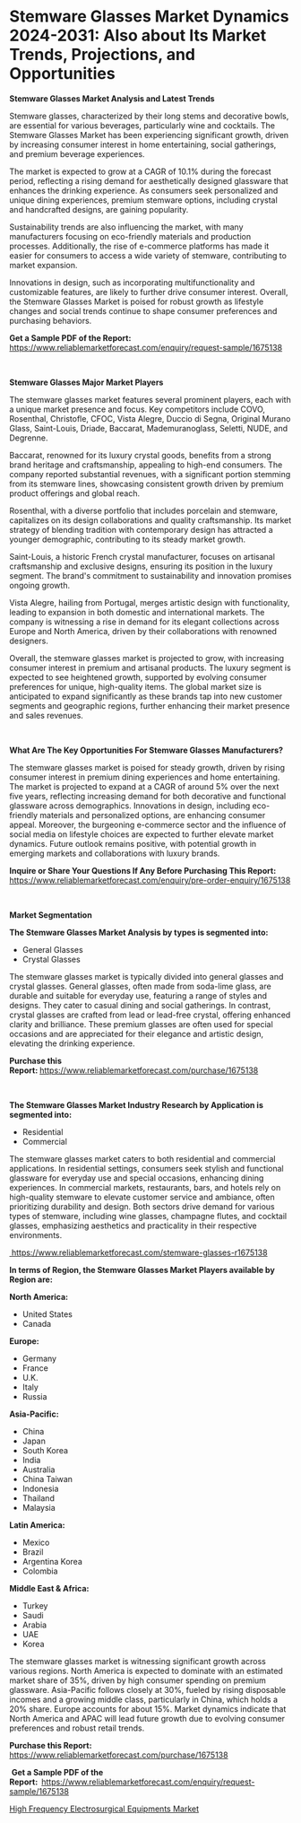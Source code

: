 <p><h1>Stemware Glasses Market Dynamics 2024-2031: Also about Its Market Trends, Projections, and Opportunities</h1></p><p><strong>Stemware Glasses Market Analysis and Latest Trends</strong></p>
<p><p>Stemware glasses, characterized by their long stems and decorative bowls, are essential for various beverages, particularly wine and cocktails. The Stemware Glasses Market has been experiencing significant growth, driven by increasing consumer interest in home entertaining, social gatherings, and premium beverage experiences. </p><p>The market is expected to grow at a CAGR of 10.1% during the forecast period, reflecting a rising demand for aesthetically designed glassware that enhances the drinking experience. As consumers seek personalized and unique dining experiences, premium stemware options, including crystal and handcrafted designs, are gaining popularity. </p><p>Sustainability trends are also influencing the market, with many manufacturers focusing on eco-friendly materials and production processes. Additionally, the rise of e-commerce platforms has made it easier for consumers to access a wide variety of stemware, contributing to market expansion. </p><p>Innovations in design, such as incorporating multifunctionality and customizable features, are likely to further drive consumer interest. Overall, the Stemware Glasses Market is poised for robust growth as lifestyle changes and social trends continue to shape consumer preferences and purchasing behaviors.</p></p>
<p><strong>Get a Sample PDF of the Report:&nbsp;</strong> <a href="https://www.reliablemarketforecast.com/enquiry/request-sample/1675138?utm_campaign=1105&utm_medium=2&utm_source=Github&utm_content=ia&utm_term=28122024&utm_id=stemware-glasses">https://www.reliablemarketforecast.com/enquiry/request-sample/1675138</a></p>
<p>&nbsp;</p>
<p><strong>Stemware Glasses Major Market Players</strong></p>
<p><p>The stemware glasses market features several prominent players, each with a unique market presence and focus. Key competitors include COVO, Rosenthal, Christofle, CFOC, Vista Alegre, Duccio di Segna, Original Murano Glass, Saint-Louis, Driade, Baccarat, Mademuranoglass, Seletti, NUDE, and Degrenne.</p><p>Baccarat, renowned for its luxury crystal goods, benefits from a strong brand heritage and craftsmanship, appealing to high-end consumers. The company reported substantial revenues, with a significant portion stemming from its stemware lines, showcasing consistent growth driven by premium product offerings and global reach. </p><p>Rosenthal, with a diverse portfolio that includes porcelain and stemware, capitalizes on its design collaborations and quality craftsmanship. Its market strategy of blending tradition with contemporary design has attracted a younger demographic, contributing to its steady market growth.</p><p>Saint-Louis, a historic French crystal manufacturer, focuses on artisanal craftsmanship and exclusive designs, ensuring its position in the luxury segment. The brand's commitment to sustainability and innovation promises ongoing growth.</p><p>Vista Alegre, hailing from Portugal, merges artistic design with functionality, leading to expansion in both domestic and international markets. The company is witnessing a rise in demand for its elegant collections across Europe and North America, driven by their collaborations with renowned designers.</p><p>Overall, the stemware glasses market is projected to grow, with increasing consumer interest in premium and artisanal products. The luxury segment is expected to see heightened growth, supported by evolving consumer preferences for unique, high-quality items. The global market size is anticipated to expand significantly as these brands tap into new customer segments and geographic regions, further enhancing their market presence and sales revenues.</p></p>
<p>&nbsp;</p>
<p><strong>What Are The Key Opportunities For Stemware Glasses Manufacturers?</strong></p>
<p><p>The stemware glasses market is poised for steady growth, driven by rising consumer interest in premium dining experiences and home entertaining. The market is projected to expand at a CAGR of around 5% over the next five years, reflecting increasing demand for both decorative and functional glassware across demographics. Innovations in design, including eco-friendly materials and personalized options, are enhancing consumer appeal. Moreover, the burgeoning e-commerce sector and the influence of social media on lifestyle choices are expected to further elevate market dynamics. Future outlook remains positive, with potential growth in emerging markets and collaborations with luxury brands.</p></p>
<p><strong>Inquire or Share Your Questions If Any Before Purchasing This Report:</strong> <a href="https://www.reliablemarketforecast.com/enquiry/pre-order-enquiry/1675138?utm_campaign=1105&utm_medium=2&utm_source=Github&utm_content=ia&utm_term=28122024&utm_id=stemware-glasses">https://www.reliablemarketforecast.com/enquiry/pre-order-enquiry/1675138</a></p>
<p>&nbsp;</p>
<p><strong>Market Segmentation</strong></p>
<p><strong>The Stemware Glasses Market Analysis by types is segmented into:</strong></p>
<p><ul><li>General Glasses</li><li>Crystal Glasses</li></ul></p>
<p><p>The stemware glasses market is typically divided into general glasses and crystal glasses. General glasses, often made from soda-lime glass, are durable and suitable for everyday use, featuring a range of styles and designs. They cater to casual dining and social gatherings. In contrast, crystal glasses are crafted from lead or lead-free crystal, offering enhanced clarity and brilliance. These premium glasses are often used for special occasions and are appreciated for their elegance and artistic design, elevating the drinking experience.</p></p>
<p><strong>Purchase this Report:&nbsp;</strong><a href="https://www.reliablemarketforecast.com/purchase/1675138?utm_campaign=1105&utm_medium=2&utm_source=Github&utm_content=ia&utm_term=28122024&utm_id=stemware-glasses">https://www.reliablemarketforecast.com/purchase/1675138</a></p>
<p>&nbsp;</p>
<p><strong>The Stemware Glasses Market Industry Research by Application is segmented into:</strong></p>
<p><ul><li>Residential</li><li>Commercial</li></ul></p>
<p><p>The stemware glasses market caters to both residential and commercial applications. In residential settings, consumers seek stylish and functional glassware for everyday use and special occasions, enhancing dining experiences. In commercial markets, restaurants, bars, and hotels rely on high-quality stemware to elevate customer service and ambiance, often prioritizing durability and design. Both sectors drive demand for various types of stemware, including wine glasses, champagne flutes, and cocktail glasses, emphasizing aesthetics and practicality in their respective environments.</p></p>
<p><a href="https://www.reliablemarketforecast.com/stemware-glasses-r1675138?utm_campaign=1105&utm_medium=2&utm_source=Github&utm_content=ia&utm_term=28122024&utm_id=stemware-glasses">&nbsp;https://www.reliablemarketforecast.com/stemware-glasses-r1675138</a></p>
<p><strong>In terms of Region, the Stemware Glasses Market Players available by Region are:</strong></p>
<p>
    <p> <strong> North America: </strong>
        <ul>
            <li>United States</li>
            <li>Canada</li>
        </ul>
        </p> 
    <p> <strong> Europe: </strong>
        <ul>
            <li>Germany</li>
            <li>France</li>
            <li>U.K.</li>
            <li>Italy</li>
            <li>Russia</li>
        </ul>
        </p> 
    <p> <strong> Asia-Pacific: </strong>
        <ul>
            <li>China</li>
            <li>Japan</li>
            <li>South Korea</li>
            <li>India</li>
            <li>Australia</li>
            <li>China Taiwan</li>
            <li>Indonesia</li>
            <li>Thailand</li>
            <li>Malaysia</li>
        </ul>
        </p> 
    <p> <strong> Latin America: </strong>
        <ul>
            <li>Mexico</li>
            <li>Brazil</li>
            <li>Argentina Korea</li>
            <li>Colombia</li>
        </ul>
        </p> 
    <p> <strong> Middle East & Africa: </strong>
        <ul>
            <li>Turkey</li>
            <li>Saudi</li>
            <li>Arabia</li>
            <li>UAE</li>
            <li>Korea</li>
        </ul>
    </p>
    </p>
<p><p>The stemware glasses market is witnessing significant growth across various regions. North America is expected to dominate with an estimated market share of 35%, driven by high consumer spending on premium glassware. Asia-Pacific follows closely at 30%, fueled by rising disposable incomes and a growing middle class, particularly in China, which holds a 20% share. Europe accounts for about 15%. Market dynamics indicate that North America and APAC will lead future growth due to evolving consumer preferences and robust retail trends.</p></p>
<p><strong>Purchase this Report: </strong><a href="https://www.reliablemarketforecast.com/purchase/1675138?utm_campaign=1105&utm_medium=2&utm_source=Github&utm_content=ia&utm_term=28122024&utm_id=stemware-glasses">https://www.reliablemarketforecast.com/purchase/1675138</a></p>
<p>&nbsp;<strong>Get a Sample PDF of the Report:&nbsp;&nbsp;</strong><a href="https://www.reliablemarketforecast.com/enquiry/request-sample/1675138?utm_campaign=1105&utm_medium=2&utm_source=Github&utm_content=ia&utm_term=28122024&utm_id=stemware-glasses">https://www.reliablemarketforecast.com/enquiry/request-sample/1675138</a></p>
<p><strong></strong></p>
<p><p><a href="https://github.com/prosalinda88/Market-Research-Report-List-7/blob/main/high-frequency-electrosurgical-equipments-market.md?utm_campaign=1105&utm_medium=2&utm_source=Github&utm_content=ia&utm_term=28122024&utm_id=stemware-glasses">High Frequency Electrosurgical Equipments Market</a></p></p>